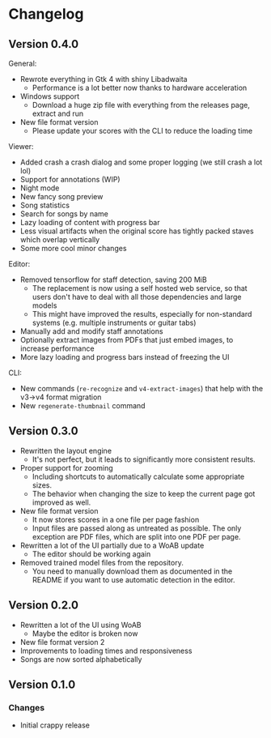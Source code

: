 # Changelog

## Version 0.4.0

General:

- Rewrote everything in Gtk 4 with shiny Libadwaita
    - Performance is a lot better now thanks to hardware acceleration
- Windows support
    - Download a huge zip file with everything from the releases page, extract and run
- New file format version
    - Please update your scores with the CLI to reduce the loading time

Viewer:

- Added crash a crash dialog and some proper logging (we still crash a lot lol)
- Support for annotations (WIP)
- Night mode
- New fancy song preview
- Song statistics
- Search for songs by name
- Lazy loading of content with progress bar
- Less visual artifacts when the original score has tightly packed staves which overlap vertically
- Some more cool minor changes

Editor:

- Removed tensorflow for staff detection, saving 200 MiB
    - The replacement is now using a self hosted web service, so that users don't have to deal with all those dependencies and large models
    - This might have improved the results, especially for non-standard systems (e.g. multiple instruments or guitar tabs)
- Manually add and modify staff annotations
- Optionally extract images from PDFs that just embed images, to increase performance
- More lazy loading and progress bars instead of freezing the UI

CLI:

- New commands (`re-recognize` and `v4-extract-images`) that help with the v3→v4 format migration
- New `regenerate-thumbnail` command

## Version 0.3.0

- Rewritten the layout engine
    - It's not perfect, but it leads to significantly more consistent results.
- Proper support for zooming
    - Including shortcuts to automatically calculate some appropriate sizes.
    - The behavior when changing the size to keep the current page got improved as well.
- New file format version
    - It now stores scores in a one file per page fashion
    - Input files are passed along as untreated as possible. The only exception are PDF files, which are split into one PDF per page.
- Rewritten a lot of the UI partially due to a WoAB update
    - The editor should be working again
- Removed trained model files from the repository.
    - You need to manually download them as documented in the README if you want to use automatic detection in the editor.

## Version 0.2.0

- Rewritten a lot of the UI using WoAB
    - Maybe the editor is broken now
- New file format version 2
- Improvements to loading times and responsiveness
- Songs are now sorted alphabetically

## Version 0.1.0

### Changes

- Initial crappy release
